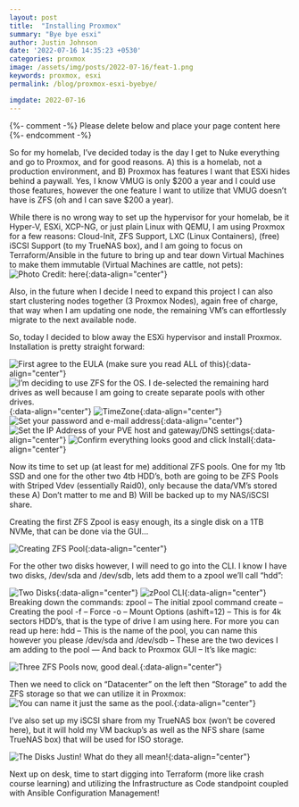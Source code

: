 ```yaml
---
layout: post
title:  "Installing Proxmox"
summary: "Bye bye esxi"
author: Justin Johnson
date: '2022-07-16 14:35:23 +0530'
categories: proxmox
image: /assets/img/posts/2022-07-16/feat-1.png
keywords: proxmox, esxi
permalink: /blog/proxmox-esxi-byebye/

imgdate: 2022-07-16
---
```


{%- comment -%} Please delete below and place your page content here {%- endcomment -%}


So for my homelab, I’ve decided today is the day I get to Nuke everything and go to Proxmox, and for good reasons. A) this is a homelab, not a production environment, and B) Proxmox has features I want that ESXi hides behind a paywall. Yes, I know VMUG is only $200 a year and I could use those features, however the one feature I want to utilize that VMUG doesn’t have is ZFS (oh and I can save $200 a year).

While there is no wrong way to set up the hypervisor for your homelab, be it Hyper-V, ESXi, XCP-NG, or just plain Linux with QEMU, I am using Proxmox for a few reasons: Cloud-Init, ZFS Support, LXC (Linux Containers), (free) iSCSI Support (to my TrueNAS box), and I am going to focus on Terraform/Ansible in the future to bring up and tear down Virtual Machines to make them immutable (Virtual Machines are cattle, not pets):
![Photo Credit: [here](https://www.majesticanimals.net/cute-shiba-inu-befriends-cow-and-now-they-cant-stop-cuddling-each-other)](/assets/img/posts/{{page.imgdate}}/2.png){:data-align="center"}

Also, in the future when I decide I need to expand this project I can also start clustering nodes together (3 Proxmox Nodes), again free of charge, that way when I am updating one node, the remaining VM’s can effortlessly migrate to the next available node.

So, today I decided to blow away the ESXi hypervisor and install Proxmox. Installation is pretty straight forward:

![First agree to the EULA (make sure you read ALL of this)](/assets/img/posts/{{page.imgdate}}/3.png){:data-align="center"}
![I’m deciding to use ZFS for the OS. I de-selected the remaining hard drives as well because I am going to create separate pools with other drives.](/assets/img/posts/{{page.imgdate}}/4.png){:data-align="center"}
![TimeZone](/assets/img/posts/{{page.imgdate}}/5.png){:data-align="center"}
![Set your password and e-mail address](/assets/img/posts/{{page.imgdate}}/6.png){:data-align="center"}
![Set the IP Address of your PVE host and gateway/DNS settings](/assets/img/posts/{{page.imgdate}}/7.png){:data-align="center"}
![Confirm everything looks good and click Install](/assets/img/posts/{{page.imgdate}}/8.png){:data-align="center"}

Now its time to set up (at least for me) additional ZFS pools. One for my 1tb SSD and one for the other two 4tb HDD’s, both are going to be ZFS Pools with Striped Vdev (essentially Raid0), only because the data/VM’s stored these
A) Don’t matter to me
and
B) Will be backed up to my NAS/iSCSI share.

Creating the first ZFS Zpool is easy enough, its a single disk on a 1TB NVMe, that can be done via the GUI…

![Creating ZFS Pool](/assets/img/posts/{{page.imgdate}}/9.png){:data-align="center"}

For the other two disks however, I will need to go into the CLI. I know I have two disks, /dev/sda and /dev/sdb, lets add them to a zpool we’ll call “hdd”:

![Two Disks](/assets/img/posts/{{page.imgdate}}/10.png){:data-align="center"}
![zPool CLI](/assets/img/posts/{{page.imgdate}}/11.png){:data-align="center"}
Breaking down the commands:
zpool – The initial zpool command
create – Creating the pool
-f – Force
-o – Mount Options (ashift=12) – This is for 4k sectors HDD’s, that is the type of drive I am using here. For more you can read up here:
hdd – This is the name of the pool, you can name this however you please
/dev/sda and /dev/sdb – These are the two devices I am adding to the pool
—
And back to Proxmox GUI – It’s like magic:

![Three ZFS Pools now, good deal.](/assets/img/posts/{{page.imgdate}}/12.png){:data-align="center"}

Then we need to click on “Datacenter” on the left then “Storage” to add the ZFS storage so that we can utilize it in Proxmox:
![You can name it just the same as the pool.](/assets/img/posts/{{page.imgdate}}/13.png){:data-align="center"}

I’ve also set up my iSCSI share from my TrueNAS box (won’t be covered here), but it will hold my VM backup’s as well as the NFS share (same TrueNAS box) that will be used for ISO storage.

![The Disks Justin! What do they all mean!](/assets/img/posts/{{page.imgdate}}/14.png){:data-align="center"}

Next up on desk, time to start digging into Terraform (more like crash course learning) and utilizing the Infrastructure as Code standpoint coupled with Ansible Configuration Management!


